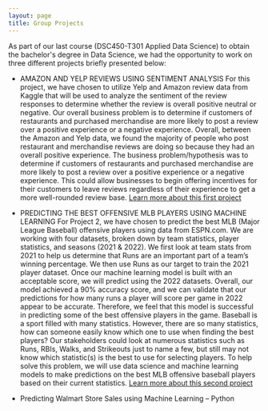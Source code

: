 ```yaml
---
layout: page
title: Group Projects
---
```

As part of our last course (DSC450-T301 Applied Data Science) to obtain the bachelor's degree in Data Science, we had the opportunity to work on three different projects briefly presented below:

- AMAZON AND YELP REVIEWS USING SENTIMENT ANALYSIS
For this project, we have chosen to utilize Yelp and Amazon review data from Kaggle that will be used to analyze the sentiment of the review responses to determine whether the review is overall positive neutral or negative. Our overall business problem is to determine if customers of restaurants and purchased merchandise are more likely to post a review over a positive experience or a negative experience. Overall, between the Amazon and Yelp data, we found the majority of people who post restaurant and merchandise reviews are doing so because they had an overall positive experience. 
The business problem/hypothesis was to determine if customers of restaurants and purchased merchandise are more likely to post a review over a positive experience or a negative experience. This could allow businesses to begin offering incentives for their customers to leave reviews regardless of their experience to get a more well-rounded review base. 
[Learn more about this first project](https://www.youtube.com/watch?reload=9&v=K7zAx8Q-d3Q)
- PREDICTING THE BEST OFFENSIVE MLB PLAYERS USING MACHINE LEARNING
For Project 2, we have chosen to predict the best MLB (Major League Baseball) offensive players using data from ESPN.com.  We are working with four datasets, broken down by team statistics, player statistics, and seasons (2021 & 2022).  We first look at team stats from 2021 to help us determine that Runs are an important part of a team’s winning percentage.  We then use Runs as our target to train the 2021 player dataset.  Once our machine learning model is built with an acceptable score, we will predict using the 2022 datasets.  Overall, our model achieved a 90% accuracy score, and we can validate that our predictions for how many runs a player will score per game in 2022 appear to be accurate.  Therefore, we feel that this model is successful in predicting some of the best offensive players in the game.
Baseball is a sport filled with many statistics.  However, there are so many statistics, how can someone easily know which one to use when finding the best players?  Our stakeholders could look at numerous statistics such as Runs, RBIs, Walks, and Strikeouts just to name a few, but still may not know which statistic(s) is the best to use for selecting players.   To help solve this problem, we will use data science and machine learning models to make predictions on the best MLB offensive baseball players based on their current statistics. [Learn more about this second project](https://www.youtube.com/watch?v=oG7GaFo-j4U)

- Predicting Walmart Store Sales using Machine Learning – Python

